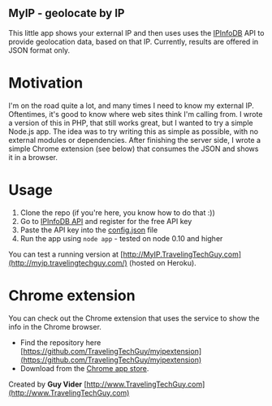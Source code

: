 MyIP - geolocate by IP
----------------------

This little app shows your external IP and then uses uses the [IPInfoDB](http://ipinfodb.com/) API to provide geolocation data, based on that IP.
Currently, results are offered in JSON format only.

Motivation
==========
I'm on the road quite a lot, and many times I need to know my external IP. Oftentimes, it's good to know where web sites think I'm calling from.
I wrote a version of this in PHP, that still works great, but I wanted to try a simple Node.js app. The idea was to try writing this as simple as possible, with no external modules or dependencies. After finishing the server side, I wrote a simple Chrome extension (see below) that consumes the JSON and shows it in a browser.

Usage
=====
 1. Clone the repo (if you're here, you know how to do that :))
 2. Go to [IPInfoDB API](http://ipinfodb.com/register.php) and register for the free API key
 3. Paste the API key into the [config.json](https://github.com/TravelingTechGuy/myip/blob/github/config.json) file
 4. Run the app using `node app` - tested on node 0.10 and higher


You can test a running version at [http://MyIP.TravelingTechGuy.com](http://myip.travelingtechguy.com/) (hosted on Heroku).

Chrome extension
================
You can check out the Chrome extension that uses the service to show the info in the Chrome browser.
 - Find the repository here [https://github.com/TravelingTechGuy/myipextension](https://github.com/TravelingTechGuy/myipextension) 
 - Download from the [Chrome app store](https://chrome.google.com/webstore/detail/my-ip/lejbibljgiojigkpkhmdgdhmiaddgidd?hl=en-US&gl=US).

Created by **Guy Vider** [http://www.TravelingTechGuy.com](http://www.TravelingTechGuy.com)